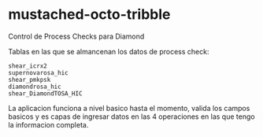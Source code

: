 mustached-octo-tribble
======================

Control de Process Checks para Diamond

Tablas en las que se almancenan los datos de process check:

	shear_icrx2
	supernovarosa_hic
	shear_pmkpsk
	diamondrosa_hic
	shear_DiamondTOSA_HIC

La aplicacion funciona a nivel basico hasta el momento, valida los campos basicos
y es capas de ingresar datos en las 4 operaciones en las que tengo la informacion completa.
